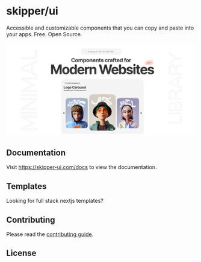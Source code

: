 # skipper/ui

Accessible and customizable components that you can copy and paste into your apps. Free. Open Source. 

![hero](apps/www/public/og.png)

## Documentation

Visit https://skipper-ui.com/docs to view the documentation.

## Templates

Looking for full stack nextjs templates? 

## Contributing

Please read the [contributing guide](/CONTRIBUTING.md).

## License


